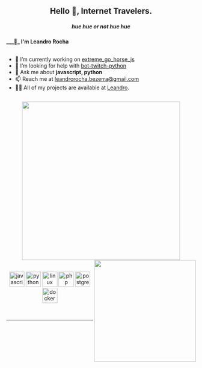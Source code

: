 
<h2 align="center">Hello 🖖, Internet Travelers.</h2>
<h5 align="center">hue hue or not hue hue</h5>
<h4>___👋_ I'm Leandro Rocha</h3>

##

- :telescope: I’m currently working on [extreme_go_horse_js](https://github.com/BLRocha/extreme_go_horse_js)
- :thinking: I’m looking for help with [bot-twitch-python](https://github.com/casadodev/bot-twitch-python)
- :speech_balloon: Ask me about **javascript, python**
- :mailbox: Reach me at leandrorocha.bezerra@gmail.com
- :man_technologist: All of my projects are available at [Leandro](https://github.com/BLRocha/).

##
<div align="center">
<img width="420" src="https://github-readme-stats.vercel.app/api?username=BLRocha&show_icons=true&theme=blueberry&count_private=true">
<img width="270" align="right" src="https://github-readme-stats.vercel.app/api/top-langs/?username=BLRocha&theme=blueberry"><br>

<p align="center">
    <br>
    <img src=https://devicons.github.io/devicon/devicon.git/icons/javascript/javascript-original.svg alt=javascript width="40" height="40"/>
    <img src=https://devicons.github.io/devicon/devicon.git/icons/python/python-original-wordmark.svg alt=python width="40" height="40"/>
    <img src=https://devicons.github.io/devicon/devicon.git/icons/linux/linux-original.svg alt=linux width="40" height="40"/>
    <img src=https://devicons.github.io/devicon/devicon.git/icons/php/php-original.svg alt=php width="40" height="40"/>
    <img src=https://devicons.github.io/devicon/devicon.git/icons/postgresql/postgresql-original-wordmark.svg alt=postgresql width="40" height="40"/>
    <img src=https://devicons.github.io/devicon/devicon.git/icons/docker/docker-original.svg alt=docker width="40" height="40"/>
</p>
</div>
</br>

----
